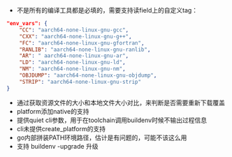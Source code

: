 - 不是所有的编译工具都是必填的，需要支持读field上的自定义tag：

```json
"env_vars": {
    "CC": "aarch64-none-linux-gnu-gcc",
    "CXX": "aarch64-none-linux-gnu-g++",
    "FC": "aarch64-none-linux-gnu-gfortran",
    "RANLIB": "aarch64-none-linux-gnu-ranlib",
    "AR": " aarch64-none-linux-gnu-ar",
    "LD": "aarch64-none-linux-gnu-ld",
    "NM": "aarch64-none-linux-gnu-nm",
    "OBJDUMP": "aarch64-none-linux-gnu-objdump",
    "STRIP": "aarch64-none-linux-gnu-strip"
}
```

- 通过获取资源文件的大小和本地文件大小对比，来判断是否需要重新下载覆盖
- platform添加native的支持
- 提供quiet cli参数，用于在toolchain调用buildenv时候不输出过程信息
- cli未提供create_platform的支持
- go内部拼装PATH环境路径，估计是有问题的，可能不该这么用
- 支持 buildenv -upgrade 升级